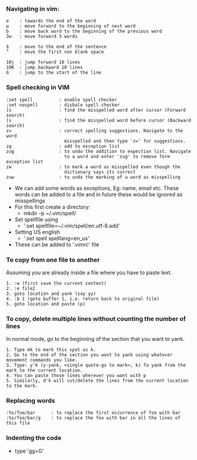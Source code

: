 

### Navigating in vim:
```
e    : towards the end of the word 
w    : move forward to the beginning of next word 
b    : move back word to the beginning of the previous word
3w   : move forward 3 words 

$    : move to the end of the sentence 
^    : move the first non blank space 

10j  : jump forward 10 lines 
10K  : jump backward 10 lines 
G    : jump to the start of the line 
```

### Spell checking in VIM 
```
:set spell          : enable spell checker 
:set nospell        : disbale spell checker 
]s                  : find the misspelled word after cursor (Forward search)
[s                  : find the misspelled word before cursor (Backward search)
z=                  : correct spelling suggestions. Navigate to the word 
                      misspelled and then type 'z=' for suggestions.
zg                  : add to exception list  
zug                 : to undo the addition to expection list. Navigate
                      to a word and enter 'zug' to remove form exception list 
zw                  : to mark a word as misspelled even though the
                      dictionary says its correct 
zuw                 : to undo the marking of a word as misspelling 
```

- We can add some words as exceptions, Eg: name, email etc. These words can be
  added to a file and in future these would be ignored as misspellings 
- For this first create a directory:     
    - mkdir -p ~/.vim/spell/
- Set spellfile using 
    - ':set spellfile=~/.vim/spell/en.utf-8.add'
- Setting US english 
    - ':set spell spelllang=en_us'
- These can be added to '.vimrc' file 


### To copy from one file to another
Assuming you are already inside a file where you have to paste text.

```
1. :w (first save the current content) 
2. :e file2
3. goto location and yank (say yy)
4. :b 1 (goto buffer 1, i.e. return back to original file)
5. goto location and paste (p)
```

### To copy, delete multiple lines without counting the number of lines 
In normal mode, go to the beginning of the section that you want to yank.

```
1. Type mk to mark this spot as k.
2. Go to the end of the section you want to yank using whatever movement commands you like.
3. Type: y'k (y-yank, <single quote-go to mark>, k) To yank from the mark to the current location.
4. You can paste those lines wherever you want with p
5. Similarly, d'k will cut/delete the lines from the current location to the mark.
```

### Replacing words 
``` 
:%s/foo/bar      : to replace the first occurrence of foo with bar
:%s/foo/bar/g    : to replace the foo with bar in all the lines of this file
```

### Indenting the code 
- type 'gg=G'


